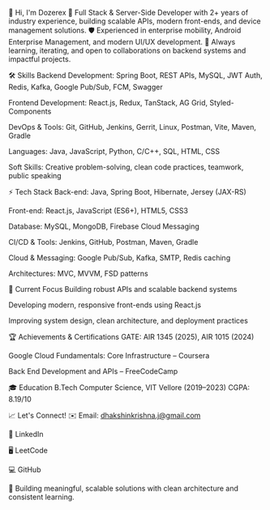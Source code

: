 👋 Hi, I'm Dozerex
🔧 Full Stack & Server-Side Developer with 2+ years of industry experience, building scalable APIs, modern front-ends, and device management solutions.
🛡️ Experienced in enterprise mobility, Android Enterprise Management, and modern UI/UX development.
🤝 Always learning, iterating, and open to collaborations on backend systems and impactful projects.

🛠️ Skills
Backend Development: Spring Boot, REST APIs, MySQL, JWT Auth, Redis, Kafka, Google Pub/Sub, FCM, Swagger

Frontend Development: React.js, Redux, TanStack, AG Grid, Styled-Components

DevOps & Tools: Git, GitHub, Jenkins, Gerrit, Linux, Postman, Vite, Maven, Gradle

Languages: Java, JavaScript, Python, C/C++, SQL, HTML, CSS

Soft Skills: Creative problem-solving, clean code practices, teamwork, public speaking

⚡ Tech Stack
Back-end: Java, Spring Boot, Hibernate, Jersey (JAX-RS)

Front-end: React.js, JavaScript (ES6+), HTML5, CSS3

Database: MySQL, MongoDB, Firebase Cloud Messaging

CI/CD & Tools: Jenkins, GitHub, Postman, Maven, Gradle

Cloud & Messaging: Google Pub/Sub, Kafka, SMTP, Redis caching

Architectures: MVC, MVVM, FSD patterns

🎯 Current Focus
Building robust APIs and scalable backend systems

Developing modern, responsive front-ends using React.js

Improving system design, clean architecture, and deployment practices

🏆 Achievements & Certifications
GATE: AIR 1345 (2025), AIR 1015 (2024)

Google Cloud Fundamentals: Core Infrastructure – Coursera

Back End Development and APIs – FreeCodeCamp

🎓 Education
B.Tech Computer Science, VIT Vellore (2019–2023)
CGPA: 8.19/10

📈 Let's Connect!
✉️ Email: dhakshinkrishna.j@gmail.com

💼 LinkedIn

🖥️ LeetCode

💻 GitHub

🚀 Building meaningful, scalable solutions with clean architecture and consistent learning.

